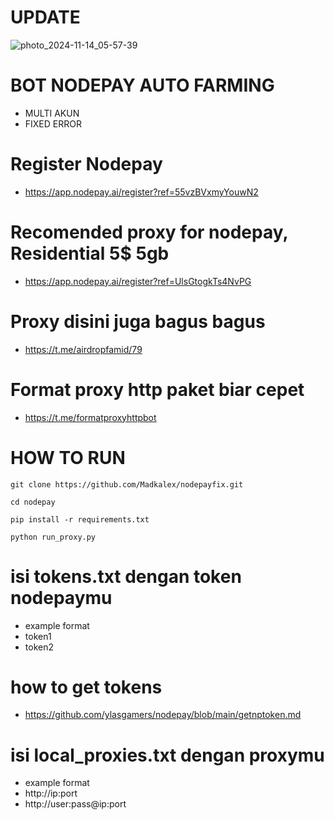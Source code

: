 # UPDATE
![photo_2024-11-14_05-57-39](https://github.com/user-attachments/assets/d6e5bb3e-26c9-43a7-a8ab-b5c9a78b80fb)

# BOT NODEPAY AUTO FARMING
- MULTI AKUN
- FIXED ERROR

# Register Nodepay
- https://app.nodepay.ai/register?ref=55vzBVxmyYouwN2

# Recomended proxy for nodepay, Residential 5$ 5gb
- https://app.nodepay.ai/register?ref=UlsGtogkTs4NvPG

# Proxy disini juga bagus bagus
- https://t.me/airdropfamid/79


# Format proxy http paket biar cepet
- https://t.me/formatproxyhttpbot

# HOW TO RUN
```
git clone https://github.com/Madkalex/nodepayfix.git
```
```
cd nodepay
```
```
pip install -r requirements.txt
```
```
python run_proxy.py
```

# isi tokens.txt dengan token nodepaymu
- example format
- token1
- token2

# how to get tokens
- https://github.com/ylasgamers/nodepay/blob/main/getnptoken.md

# isi local_proxies.txt dengan proxymu
- example format
- http://ip:port
- http://user:pass@ip:port


